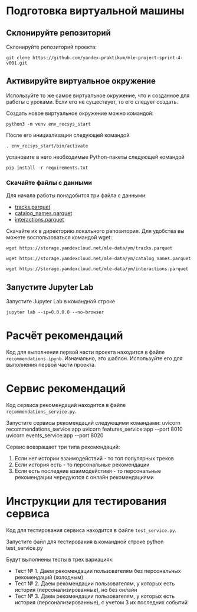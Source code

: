 # Подготовка виртуальной машины

## Склонируйте репозиторий

Склонируйте репозиторий проекта:

```
git clone https://github.com/yandex-praktikum/mle-project-sprint-4-v001.git
```

## Активируйте виртуальное окружение

Используйте то же самое виртуальное окружение, что и созданное для работы с уроками. Если его не существует, то его следует создать.

Создать новое виртуальное окружение можно командой:

```
python3 -m venv env_recsys_start
```

После его инициализации следующей командой

```
. env_recsys_start/bin/activate
```

установите в него необходимые Python-пакеты следующей командой

```
pip install -r requirements.txt
```

### Скачайте файлы с данными

Для начала работы понадобится три файла с данными:
- [tracks.parquet](https://storage.yandexcloud.net/mle-data/ym/tracks.parquet)
- [catalog_names.parquet](https://storage.yandexcloud.net/mle-data/ym/catalog_names.parquet)
- [interactions.parquet](https://storage.yandexcloud.net/mle-data/ym/interactions.parquet)
 
Скачайте их в директорию локального репозитория. Для удобства вы можете воспользоваться командой wget:

```
wget https://storage.yandexcloud.net/mle-data/ym/tracks.parquet

wget https://storage.yandexcloud.net/mle-data/ym/catalog_names.parquet

wget https://storage.yandexcloud.net/mle-data/ym/interactions.parquet
```

## Запустите Jupyter Lab

Запустите Jupyter Lab в командной строке

```
jupyter lab --ip=0.0.0.0 --no-browser
```

# Расчёт рекомендаций

Код для выполнения первой части проекта находится в файле `recommendations.ipynb`. Изначально, это шаблон. Используйте его для выполнения первой части проекта.

# Сервис рекомендаций

Код сервиса рекомендаций находится в файле `recommendations_service.py`.

Запустите сервисы рекомендаций следующими командами:
uvicorn recommendations_service:app
uvicorn features_service:app --port 8010
uvicorn events_service:app --port 8020

Сервис вовзращает три типа рекомендаций:
1. Если нет истории взаимодействий - то топ популярных треков
2. Если история есть - то персональные рекомендации
3. Если есть последние взаимодейстивя - то персональные рекомендации чередуются с онлайн рекомендациями

# Инструкции для тестирования сервиса

Код для тестирования сервиса находится в файле `test_service.py`.

Запустите файл для тестирования в командной строке
python test_service.py

Будут выполнены тесты в трех вариациях:
- Тест № 1. Даем рекомендации пользователям без персональных рекомендаций (холодным)
- Тест № 2. Даем рекомендации пользователям, у которых есть история (персонализированные), но без онлайн
- Тест № 3. Даем рекомендации пользователям, у которых есть история (персонализированные), c учетом 3 их последних событий
